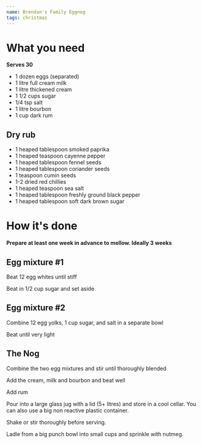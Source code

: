 ```yaml
---
name: Brendan's Family Eggnog
tags: christmas
---
```


# What you need
**Serves 30**

* 1 dozen eggs (separated)
* 1 litre full cream milk
* 1 litre thickened cream
* 1 1/2 cups sugar
* 1/4 tsp salt
* 1 litre bourbon
* 1 cup dark rum

## Dry rub

* 1 heaped tablespoon smoked paprika
* 1 heaped teaspoon cayenne pepper
* 1 heaped tablespoon fennel seeds
* 1 heaped tablespoon coriander seeds
* 1 teaspoon cumin seeds
* 1-2 dried red chillies
* 1 heaped teaspoon sea salt
* 1 heaped tablespoon freshly ground black pepper
* 1 heaped tablespoon soft dark brown sugar

# How it's done

**Prepare at least one week in advance to mellow. Ideally 3 weeks**

## Egg mixture #1

Beat 12 egg whites until stiff

Beat in 1/2 cup sugar and set aside

## Egg mixture #2

Combine 12 egg yolks, 1 cup sugar, and salt in a separate bowl

Beat until very light

## The Nog

Combine the two egg mixtures and stir until thoroughly blended

Add the cream, milk and bourbon and beat well

Add rum

Pour into a large glass jug with a lid (5+ litres) and store in a cool cellar. You can also use a big non reactive plastic container.

Shake or stir thoroughly before serving.

Ladle from a big punch bowl into small cups and sprinkle with nutmeg.
